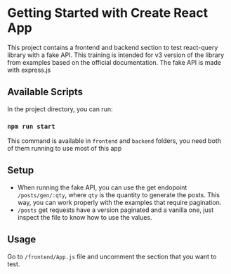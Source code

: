 # Getting Started with Create React App

This project contains a frontend and backend section to test react-query library with a fake API. This training is intended for v3 version of the library from examples based on the official documentation. The fake API is made with express.js

## Available Scripts

In the project directory, you can run:

### `npm run start`

This command is available in `frontend` and `backend` folders, you need both of them running to use most of this app

## Setup

- When running the fake API, you can use the get endopoint `/posts/gen/:qty`, where `qty` is the quantity to generate the posts.
  This way, you can work properly with the examples that require pagination.
- `/posts` get requests have a version paginated and a vanilla one, just inspect the file to know how to use the values.

## Usage

Go to `/frontend/App.js` file and uncomment the section that you want to test.
